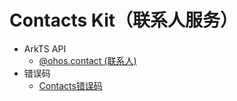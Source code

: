 # Contacts Kit（联系人服务）

- ArkTS API<!--contacts-arkts-->
  - [@ohos.contact (联系人)](js-apis-contact.md)
- 错误码
  - [Contacts错误码](errorcode-contacts.md)